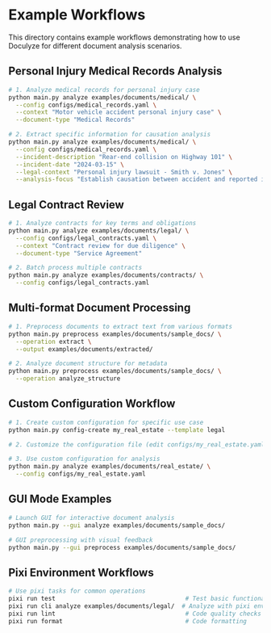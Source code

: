 # Example Workflows

This directory contains example workflows demonstrating how to use Doculyze for different document analysis scenarios.

## Personal Injury Medical Records Analysis

```bash
# 1. Analyze medical records for personal injury case
python main.py analyze examples/documents/medical/ \
  --config configs/medical_records.yaml \
  --context "Motor vehicle accident personal injury case" \
  --document-type "Medical Records"

# 2. Extract specific information for causation analysis
python main.py analyze examples/documents/medical/ \
  --config configs/medical_records.yaml \
  --incident-description "Rear-end collision on Highway 101" \
  --incident-date "2024-03-15" \
  --legal-context "Personal injury lawsuit - Smith v. Jones" \
  --analysis-focus "Establish causation between accident and reported injuries"
```

## Legal Contract Review

```bash
# 1. Analyze contracts for key terms and obligations
python main.py analyze examples/documents/legal/ \
  --config configs/legal_contracts.yaml \
  --context "Contract review for due diligence" \
  --document-type "Service Agreement"

# 2. Batch process multiple contracts
python main.py analyze examples/documents/contracts/ \
  --config configs/legal_contracts.yaml
```

## Multi-format Document Processing

```bash
# 1. Preprocess documents to extract text from various formats
python main.py preprocess examples/documents/sample_docs/ \
  --operation extract \
  --output examples/documents/extracted/

# 2. Analyze document structure for metadata
python main.py preprocess examples/documents/sample_docs/ \
  --operation analyze_structure
```

## Custom Configuration Workflow

```bash
# 1. Create custom configuration for specific use case
python main.py config-create my_real_estate --template legal

# 2. Customize the configuration file (edit configs/my_real_estate.yaml)

# 3. Use custom configuration for analysis
python main.py analyze examples/documents/real_estate/ \
  --config configs/my_real_estate.yaml
```

## GUI Mode Examples

```bash
# Launch GUI for interactive document analysis
python main.py --gui analyze examples/documents/sample_docs/

# GUI preprocessing with visual feedback
python main.py --gui preprocess examples/documents/sample_docs/
```

## Pixi Environment Workflows

```bash
# Use pixi tasks for common operations
pixi run test                                    # Test basic functionality
pixi run cli analyze examples/documents/legal/  # Analyze with pixi environment
pixi run lint                                    # Code quality checks
pixi run format                                  # Code formatting
```